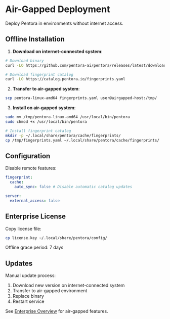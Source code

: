 # Air-Gapped Deployment

Deploy Pentora in environments without internet access.

## Offline Installation

1. **Download on internet-connected system**:

```bash
# Download binary
curl -LO https://github.com/pentora-ai/pentora/releases/latest/download/pentora-linux-amd64

# Download fingerprint catalog
curl -LO https://catalog.pentora.io/fingerprints.yaml
```

2. **Transfer to air-gapped system**:

```bash
scp pentora-linux-amd64 fingerprints.yaml user@airgapped-host:/tmp/
```

3. **Install on air-gapped system**:

```bash
sudo mv /tmp/pentora-linux-amd64 /usr/local/bin/pentora
sudo chmod +x /usr/local/bin/pentora

# Install fingerprint catalog
mkdir -p ~/.local/share/pentora/cache/fingerprints/
cp /tmp/fingerprints.yaml ~/.local/share/pentora/cache/fingerprints/
```

## Configuration

Disable remote features:

```yaml
fingerprint:
  cache:
    auto_sync: false # Disable automatic catalog updates

server:
  external_access: false
```

## Enterprise License

Copy license file:

```bash
cp license.key ~/.local/share/pentora/config/
```

Offline grace period: 7 days

## Updates

Manual update process:

1. Download new version on internet-connected system
2. Transfer to air-gapped environment
3. Replace binary
4. Restart service

See [Enterprise Overview](/docs/enterprise/overview) for air-gapped features.
